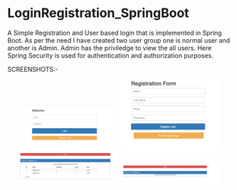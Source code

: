 # LoginRegistration_SpringBoot
A Simple Registration and User based login that is implemented in Spring Boot.
As per the need I have created two user group one is normal user and another is Admin. Admin has the priviledge to view the all users.
Here Spring Security is used for authentication and authorization purposes.

SCREENSHOTS:-
 <div align="center">
        <img width="45%" src="screenshots/login.png" ></img>
        <img width="45%" src="screenshots/register.png"  ></img>
        <img width="45%" src="screenshots/admin.png" ></img>
        <img width="45%" src="screenshots/user.png" ></img>
</div>



